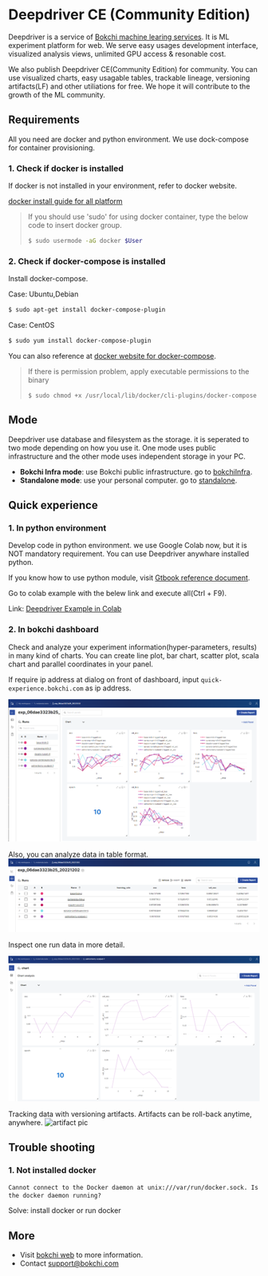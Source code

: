 # Deepdriver CE (Community Edition)
Deepdriver is a service of [Bokchi machine learing services](https://bokchi.com). It is ML experiment platform for web.
We serve easy usages development interface, visualized analysis views, unlimited GPU access & resonable cost.

We also publish Deepdriver CE(Community Edition) for community. You can use visualized charts, easy usagable tables, trackable lineage, versioning artifacts(LF) and other utiliations for free.
We hope it will contribute to the growth of the ML community.





## Requirements

All you need are docker and python environment. We use dock-compose for container provisioning.

### 1. Check if docker is installed

If docker is not installed in your environment, refer to docker website.

 [docker install guide for all platform](https://docs.docker.com/engine/install/)

> If you should use 'sudo' for using docker container, type the below code to insert docker group.
>
> ```bash
> $ sudo usermode -aG docker $User
> ```

### 2. Check if docker-compose is installed

Install docker-compose. 

Case: Ubuntu,Debian

```bash 
$ sudo apt-get install docker-compose-plugin

```

Case: CentOS

```bash
$ sudo yum install docker-compose-plugin

```

You can also reference at [docker website for docker-compose](https://docs.docker.com/compose/install/).

> If there is permission problem, apply executable permissions to the binary
>
> ```
> $ sudo chmod +x /usr/local/lib/docker/cli-plugins/docker-compose
> ```
>
> 



## Mode

Deepdriver use database and filesystem as the storage. it is seperated to two mode depending on how you use it. One mode uses public infrastructure and the other mode uses independent storage in your PC.

- **Bokchi Infra mode**: use Bokchi public infrastructure. go to [bokchiInfra](./bokchiInfra).
- **Standalone mode**: use your personal computer. go to [standalone](./standalone).





## Quick experience

### 1. In python environment

Develop code in python environment. we use Google Colab now, but it is NOT mandatory requirement. You can use Deepdriver anywhare installed python.

If you know how to use python module, visit [Gtbook reference document](https://bokchi.gitbook.io/deepdriver-ce/).

Go to colab example with the belew link and execute all(Ctrl + F9).

 Link: [Deepdriver Example in Colab](https://colab.research.google.com/github/molabokchi/bokchi_open_lab/blob/main/deepdriver.ipynb)



### 2. In bokchi dashboard

Check and analyze your experiment information(hyper-parameters, results) in many kind of charts. You can create line plot, bar chart, scatter plot, scala chart and parallel coordinates in your panel.

If require ip address at dialog on front of dashboard, input `quick-experience.bokchi.com` as ip address. 

 ![exp_chart pic](https://github.com/molabokchi/deepdriver_ce/blob/3b6e9346f1b1bab8ddc07ebe839b8d1c6b28e306/etc/pic/exper_charts1.png)

Also, you can analyze data in table format.
![exp_table pic](https://github.com/molabokchi/deepdriver_ce/blob/3b6e9346f1b1bab8ddc07ebe839b8d1c6b28e306/etc/pic/exper_table.png)

Inspect one run data in more detail.

![run_chart pic](https://github.com/molabokchi/deepdriver_ce/blob/3b6e9346f1b1bab8ddc07ebe839b8d1c6b28e306/etc/pic/run_charts1.png)

Tracking data with versioning artifacts. Artifacts can be roll-back anytime, anywhere. 
 ![artifact pic](arti_overview.png)



## Trouble shooting

### 1. Not installed docker

```
Cannot connect to the Docker daemon at unix:///var/run/docker.sock. Is the docker daemon running?
```

Solve: install docker or run docker 



## More

- Visit [bokchi web](https://bokchi.com) to more information.
- Contact <support@bokchi.com>



